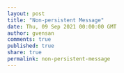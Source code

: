 ```yaml
---
layout: post
title: "Non-persistent Message"
date: Thu, 09 Sep 2021 00:00:00 GMT
author: gvensan
comments: true
published: true
share: true
permalink: non-persistent-message
---
```

